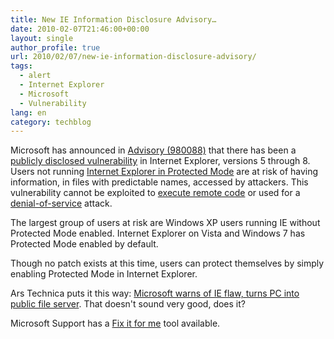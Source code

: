 ```yaml
---
title: New IE Information Disclosure Advisory…
date: 2010-02-07T21:46:00+00:00
layout: single
author_profile: true
url: 2010/02/07/new-ie-information-disclosure-advisory/
tags:
  - alert
  - Internet Explorer
  - Microsoft
  - Vulnerability
lang: en
category: techblog
---
```

Microsoft has announced in [Advisory (980088)](http://www.microsoft.com/technet/security/advisory/980088.mspx) that there has been a [publicly disclosed vulnerability](http://www.coresecurity.com/content/internet-explorer-dynamic-object-tag) in Internet Explorer, versions 5 through 8. Users not running [Internet Explorer in Protected Mode](http://windows.microsoft.com/en-GB/windows-vista/What-does-Internet-Explorer-protected-mode-do) are at risk of having information, in files with predictable names, accessed by attackers. This vulnerability cannot be exploited to [execute remote code](http://en.wikipedia.org/wiki/Remote_code_execution) or used for a [denial-of-service](http://en.wikipedia.org/wiki/Denial_of_service) attack.

The largest group of users at risk are Windows XP users running IE without Protected Mode enabled. Internet Explorer on Vista and Windows 7 has Protected Mode enabled by default.

Though no patch exists at this time, users can protect themselves by simply enabling Protected Mode in Internet Explorer.

Ars Technica puts it this way: [Microsoft warns of IE flaw, turns PC into public file server](http://arstechnica.com/microsoft/news/2010/02/microsoft-warns-of-ie-flaw-affecting-windows-xp-users.ars). That doesn't sound very good, does it?

Microsoft Support has a [Fix it for me](http://support.microsoft.com/kb/980088#FixItForMe) tool available.
